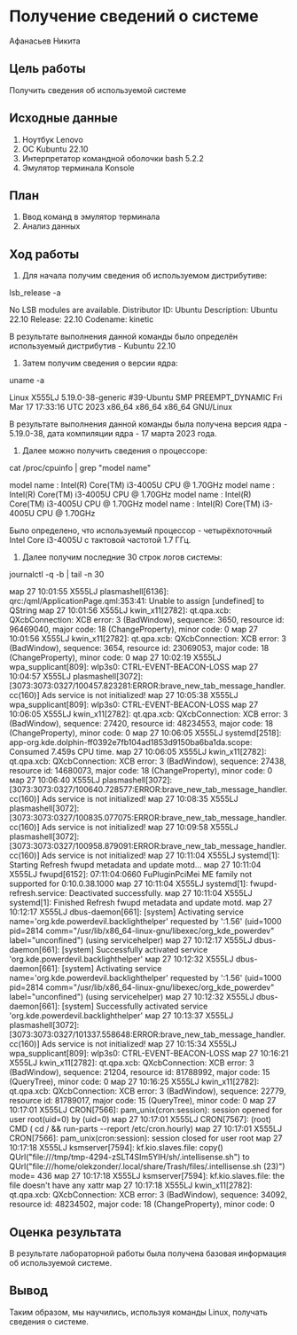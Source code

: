 ﻿# Получение сведений о системе
Афанасьев Никита
## Цель работы
Получить сведения об используемой системе
## Исходные данные
1. Ноутбук Lenovo
1. ОС Kubuntu 22.10
1. Интерпретатор командной оболочки bash 5.2.2
1. Эмулятор терминала Konsole
## План
1. Ввод команд в эмулятор терминала
1. Анализ данных
## Ход работы
1. Для начала получим сведения об используемом дистрибутиве:

lsb\_release -a

No LSB modules are available.
Distributor ID: Ubuntu
Description:    Ubuntu 22.10
Release:    22.10
Codename:   kinetic

В результате выполнения данной команды было определён используемый
дистрибутив - Kubuntu 22.10

1. Затем получим сведения о версии ядра:

uname -a

Linux X555LJ 5.19.0-38-generic #39-Ubuntu SMP PREEMPT\_DYNAMIC Fri Mar 17 17:33:16 UTC 2023 x86\_64 x86\_64 x86\_64 GNU/Linux

В результате выполнения данной команды была получена версия ядра -
5\.19.0-38, дата компиляции ядра - 17 марта 2023 года.

1. Далее можно получить сведения о процессоре:

cat /proc/cpuinfo | grep "model name"

model name  : Intel(R) Core(TM) i3-4005U CPU @ 1.70GHz
model name  : Intel(R) Core(TM) i3-4005U CPU @ 1.70GHz
model name  : Intel(R) Core(TM) i3-4005U CPU @ 1.70GHz
model name  : Intel(R) Core(TM) i3-4005U CPU @ 1.70GHz

Было определено, что используемый процессор - четырёхпоточный Intel Core
i3-4005U с тактовой частотой 1.7 ГГц.

1. Далее получим последние 30 строк логов системы:

journalctl -q -b | tail -n 30

мар 27 10:01:55 X555LJ plasmashell[6136]: qrc:/qml/ApplicationPage.qml:353:41: Unable to assign [undefined] to QString
мар 27 10:01:56 X555LJ kwin\_x11[2782]: qt.qpa.xcb: QXcbConnection: XCB error: 3 (BadWindow), sequence: 3650, resource id: 96469040, major code: 18 (ChangeProperty), minor code: 0
мар 27 10:01:56 X555LJ kwin\_x11[2782]: qt.qpa.xcb: QXcbConnection: XCB error: 3 (BadWindow), sequence: 3654, resource id: 23069053, major code: 18 (ChangeProperty), minor code: 0
мар 27 10:02:19 X555LJ wpa\_supplicant[809]: wlp3s0: CTRL-EVENT-BEACON-LOSS
мар 27 10:04:57 X555LJ plasmashell[3072]: [3073:3073:0327/100457.823281:ERROR:brave\_new\_tab\_message\_handler.cc(160)] Ads service is not initialized!
мар 27 10:05:38 X555LJ wpa\_supplicant[809]: wlp3s0: CTRL-EVENT-BEACON-LOSS
мар 27 10:06:05 X555LJ kwin\_x11[2782]: qt.qpa.xcb: QXcbConnection: XCB error: 3 (BadWindow), sequence: 27420, resource id: 48234553, major code: 18 (ChangeProperty), minor code: 0
мар 27 10:06:05 X555LJ systemd[2518]: app-org.kde.dolphin-ff0392e7fb104ad1853d9150ba6ba1da.scope: Consumed 7.459s CPU time.
мар 27 10:06:05 X555LJ kwin\_x11[2782]: qt.qpa.xcb: QXcbConnection: XCB error: 3 (BadWindow), sequence: 27438, resource id: 14680073, major code: 18 (ChangeProperty), minor code: 0
мар 27 10:06:40 X555LJ plasmashell[3072]: [3073:3073:0327/100640.728577:ERROR:brave\_new\_tab\_message\_handler.cc(160)] Ads service is not initialized!
мар 27 10:08:35 X555LJ plasmashell[3072]: [3073:3073:0327/100835.077075:ERROR:brave\_new\_tab\_message\_handler.cc(160)] Ads service is not initialized!
мар 27 10:09:58 X555LJ plasmashell[3072]: [3073:3073:0327/100958.879091:ERROR:brave\_new\_tab\_message\_handler.cc(160)] Ads service is not initialized!
мар 27 10:11:04 X555LJ systemd[1]: Starting Refresh fwupd metadata and update motd...
мар 27 10:11:04 X555LJ fwupd[6152]: 07:11:04:0660 FuPluginPciMei       ME family not supported for 0:10.0.38.1000
мар 27 10:11:04 X555LJ systemd[1]: fwupd-refresh.service: Deactivated successfully.
мар 27 10:11:04 X555LJ systemd[1]: Finished Refresh fwupd metadata and update motd.
мар 27 10:12:17 X555LJ dbus-daemon[661]: [system] Activating service name='org.kde.powerdevil.backlighthelper' requested by ':1.56' (uid=1000 pid=2814 comm="/usr/lib/x86\_64-linux-gnu/libexec/org\_kde\_powerdev" label="unconfined") (using servicehelper)
мар 27 10:12:17 X555LJ dbus-daemon[661]: [system] Successfully activated service 'org.kde.powerdevil.backlighthelper'
мар 27 10:12:32 X555LJ dbus-daemon[661]: [system] Activating service name='org.kde.powerdevil.backlighthelper' requested by ':1.56' (uid=1000 pid=2814 comm="/usr/lib/x86\_64-linux-gnu/libexec/org\_kde\_powerdev" label="unconfined") (using servicehelper)
мар 27 10:12:32 X555LJ dbus-daemon[661]: [system] Successfully activated service 'org.kde.powerdevil.backlighthelper'
мар 27 10:13:37 X555LJ plasmashell[3072]: [3073:3073:0327/101337.558648:ERROR:brave\_new\_tab\_message\_handler.cc(160)] Ads service is not initialized!
мар 27 10:15:34 X555LJ wpa\_supplicant[809]: wlp3s0: CTRL-EVENT-BEACON-LOSS
мар 27 10:16:21 X555LJ kwin\_x11[2782]: qt.qpa.xcb: QXcbConnection: XCB error: 3 (BadWindow), sequence: 21204, resource id: 81788992, major code: 15 (QueryTree), minor code: 0
мар 27 10:16:25 X555LJ kwin\_x11[2782]: qt.qpa.xcb: QXcbConnection: XCB error: 3 (BadWindow), sequence: 22779, resource id: 81789017, major code: 15 (QueryTree), minor code: 0
мар 27 10:17:01 X555LJ CRON[7566]: pam\_unix(cron:session): session opened for user root(uid=0) by (uid=0)
мар 27 10:17:01 X555LJ CRON[7567]: (root) CMD (   cd / && run-parts --report /etc/cron.hourly)
мар 27 10:17:01 X555LJ CRON[7566]: pam\_unix(cron:session): session closed for user root
мар 27 10:17:18 X555LJ ksmserver[7594]: kf.kio.slaves.file: copy() QUrl("file:///tmp/tmp-4294-zSLT4SIm5YIH/sh/.intellisense.sh") to QUrl("file:///home/olekzonder/.local/share/Trash/files/.intellisense.sh (23)") mode= 436
мар 27 10:17:18 X555LJ ksmserver[7594]: kf.kio.slaves.file: the file doesn't have any xattr
мар 27 10:17:18 X555LJ kwin\_x11[2782]: qt.qpa.xcb: QXcbConnection: XCB error: 3 (BadWindow), sequence: 34092, resource id: 48234502, major code: 18 (ChangeProperty), minor code: 0
## Оценка результата
В результате лабораторной работы была получена базовая информация об
используемой системе.
## Вывод
Таким образом, мы научились, используя команды Linux, получать сведения
о системе.
